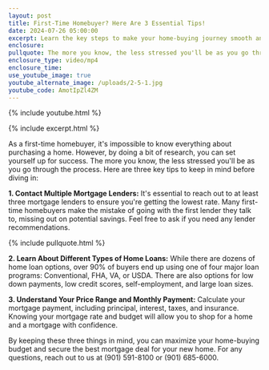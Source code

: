 ```yaml
---
layout: post
title: First-Time Homebuyer? Here Are 3 Essential Tips!
date: 2024-07-26 05:00:00
excerpt: Learn the key steps to make your home-buying journey smooth and successful.
enclosure:
pullquote: The more you know, the less stressed you'll be as you go through the process.
enclosure_type: video/mp4
enclosure_time:
use_youtube_image: true
youtube_alternate_image: /uploads/2-5-1.jpg
youtube_code: AmotIpZl4ZM
---
```

{% include youtube.html %}

{% include excerpt.html %}

As a first-time homebuyer, it's impossible to know everything about purchasing a home. However, by doing a bit of research, you can set yourself up for success. The more you know, the less stressed you'll be as you go through the process. Here are three key tips to keep in mind before diving in:

**1\. Contact Multiple Mortgage Lenders:** It's essential to reach out to at least three mortgage lenders to ensure you're getting the lowest rate. Many first-time homebuyers make the mistake of going with the first lender they talk to, missing out on potential savings. Feel free to ask if you need any lender recommendations.

{% include pullquote.html %}

**2\. Learn About Different Types of Home Loans:** While there are dozens of home loan options, over 90% of buyers end up using one of four major loan programs: Conventional, FHA, VA, or USDA. There are also options for low down payments, low credit scores, self-employment, and large loan sizes.

**3\. Understand Your Price Range and Monthly Payment:** Calculate your mortgage payment, including principal, interest, taxes, and insurance. Knowing your mortgage rate and budget will allow you to shop for a home and a mortgage with confidence.

By keeping these three things in mind, you can maximize your home-buying budget and secure the best mortgage deal for your new home. For any questions, reach out to us at (901) 591-8100 or (901) 685-6000.